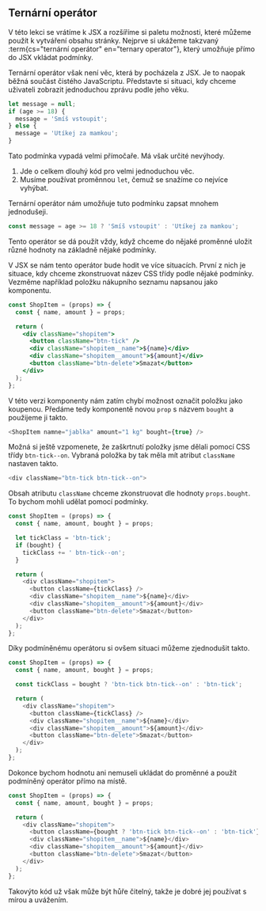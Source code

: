 ## Ternární operátor

V této lekci se vrátíme k JSX a rozšíříme si paletu možnosti, které můžeme použít k vytváření obsahu stránky. Nejprve si ukážeme takzvaný :term{cs="ternární operátor" en="ternary operator"}, který umožňuje přímo do JSX vkládat podmínky.

Ternární operátor však není věc, která by pocházela z JSX. Je to naopak běžná součást čistého JavaScriptu. Představte si situaci, kdy chceme uživateli zobrazit jednoduchou zprávu podle jeho věku.

```js
let message = null;
if (age >= 18) {
  message = 'Smíš vstoupit';
} else {
  message = 'Utíkej za mamkou';
}
```

Tato podmínka vypadá velmi přímočaře. Má však určité nevýhody.

1. Jde o celkem dlouhý kód pro velmi jednoduchou věc.
1. Musíme používat proměnnou `let`, čemuž se snažíme co nejvíce vyhýbat.

Ternární operátor nám umožňuje tuto podmínku zapsat mnohem jednodušeji.

```js
const message = age >= 18 ? 'Smíš vstoupit' : 'Utíkej za mamkou';
```

Tento operátor se dá použít vždy, když chceme do nějaké proměnné uložit různé hodnoty na základně nějaké podmínky.

V JSX se nám tento operátor bude hodit ve více situacích. První z nich je situace, kdy chceme zkonstruovat název CSS třídy podle nějaké podmínky. Vezměme například položku nákupního seznamu napsanou jako komponentu.

```jsx
const ShopItem = (props) => {
  const { name, amount } = props;

  return (
    <div className="shopitem">
      <button className="btn-tick" />
      <div className="shopitem__name">${name}</div>
      <div className="shopitem__amount">${amount}</div>
      <button className="btn-delete">Smazat</button>
    </div>
  );
};
```

V této verzi komponenty nám zatím chybí možnost označit položku jako koupenou. Předáme tedy komponentě novou `prop` s názvem `bought` a použijeme ji takto.

```js
<ShopItem namne="jablka" amount="1 kg" bought={true} />
```

Možná si ještě vzpomenete, že zaškrtnutí položky jsme dělali pomocí CSS třídy `btn-tick--on`. Vybraná položka by tak měla mít atribut `className` nastaven takto.

```js
<div className="btn-tick btn-tick--on">
```

Obsah atributu `className` chceme zkonstruovat dle hodnoty `props.bought`. To bychom mohli udělat pomocí podmínky.

```js
const ShopItem = (props) => {
  const { name, amount, bought } = props;

  let tickClass = 'btn-tick';
  if (bought) {
    tickClass += ' btn-tick--on';
  }

  return (
    <div className="shopitem">
      <button className={tickClass} />
      <div className="shopitem__name">${name}</div>
      <div className="shopitem__amount">${amount}</div>
      <button className="btn-delete">Smazat</button>
    </div>
  );
};
```

Díky podmíněnému operátoru si ovšem situaci můžeme zjednodušit takto.

```js
const ShopItem = (props) => {
  const { name, amount, bought } = props;

  const tickClass = bought ? 'btn-tick btn-tick--on' : 'btn-tick';

  return (
    <div className="shopitem">
      <button className={tickClass} />
      <div className="shopitem__name">${name}</div>
      <div className="shopitem__amount">${amount}</div>
      <button className="btn-delete">Smazat</button>
    </div>
  );
};
```

Dokonce bychom hodnotu ani nemuseli ukládat do proměnné a použít podmíněný operátor přímo na místě.

```js
const ShopItem = (props) => {
  const { name, amount, bought } = props;

  return (
    <div className="shopitem">
      <button className={bought ? 'btn-tick btn-tick--on' : 'btn-tick'} />
      <div className="shopitem__name">${name}</div>
      <div className="shopitem__amount">${amount}</div>
      <button className="btn-delete">Smazat</button>
    </div>
  );
};
```

Takovýto kód už však může být hůře čitelný, takže je dobré jej používat s mírou a uvážením.
